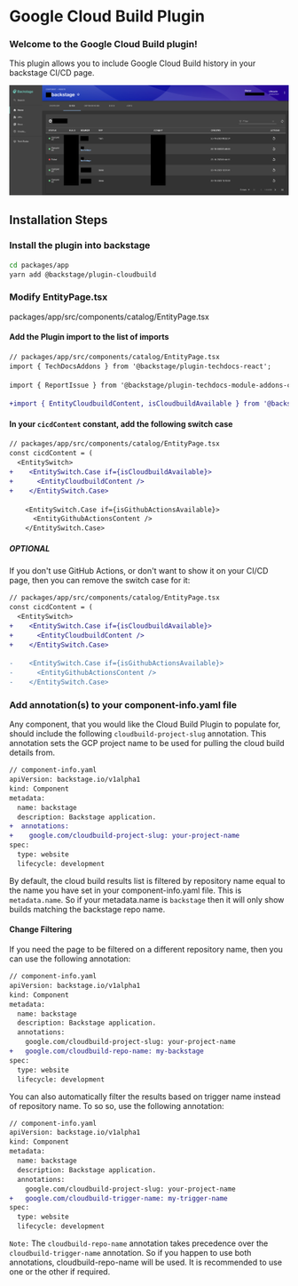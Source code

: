# Google Cloud Build Plugin

### Welcome to the Google Cloud Build plugin!

This plugin allows you to include Google Cloud Build history in your backstage CI/CD page.

<img src="../../docs/assets/plugins/cloudbuild/CloudBuildPlugin.png">

## Installation Steps

### Install the plugin into backstage

```bash
cd packages/app
yarn add @backstage/plugin-cloudbuild
```

### Modify EntityPage.tsx

packages/app/src/components/catalog/EntityPage.tsx

#### Add the Plugin import to the list of imports

```diff
// packages/app/src/components/catalog/EntityPage.tsx
import { TechDocsAddons } from '@backstage/plugin-techdocs-react';

import { ReportIssue } from '@backstage/plugin-techdocs-module-addons-contrib';

+import { EntityCloudbuildContent, isCloudbuildAvailable } from '@backstage/plugin-cloudbuild';
```

#### In your `cicdContent` constant, add the following switch case

```diff
// packages/app/src/components/catalog/EntityPage.tsx
const cicdContent = (
  <EntitySwitch>
+    <EntitySwitch.Case if={isCloudbuildAvailable}>
+      <EntityCloudbuildContent />
+    </EntitySwitch.Case>

    <EntitySwitch.Case if={isGithubActionsAvailable}>
      <EntityGithubActionsContent />
    </EntitySwitch.Case>
```

##### OPTIONAL

If you don't use GitHub Actions, or don't want to show it on your CI/CD page, then you can remove the switch case for it:

```diff
// packages/app/src/components/catalog/EntityPage.tsx
const cicdContent = (
  <EntitySwitch>
+    <EntitySwitch.Case if={isCloudbuildAvailable}>
+      <EntityCloudbuildContent />
+    </EntitySwitch.Case>

-    <EntitySwitch.Case if={isGithubActionsAvailable}>
-      <EntityGithubActionsContent />
-    </EntitySwitch.Case>
```

### Add annotation(s) to your component-info.yaml file

Any component, that you would like the Cloud Build Plugin to populate for, should include the following `cloudbuild-project-slug` annotation. This annotation sets the GCP project name to be used for pulling the cloud build details from.

```diff
// component-info.yaml
apiVersion: backstage.io/v1alpha1
kind: Component
metadata:
  name: backstage
  description: Backstage application.
+  annotations:
+    google.com/cloudbuild-project-slug: your-project-name
spec:
  type: website
  lifecycle: development
```

By default, the cloud build results list is filtered by repository name equal to the name you have set in your component-info.yaml file. This is `metadata.name`. So if your metadata.name is `backstage` then it will only show builds matching the backstage repo name.

#### Change Filtering

If you need the page to be filtered on a different repository name, then you can use the following annotation:

```diff
// component-info.yaml
apiVersion: backstage.io/v1alpha1
kind: Component
metadata:
  name: backstage
  description: Backstage application.
  annotations:
    google.com/cloudbuild-project-slug: your-project-name
+   google.com/cloudbuild-repo-name: my-backstage
spec:
  type: website
  lifecycle: development
```

You can also automatically filter the results based on trigger name instead of repository name. To so so, use the following annotation:

```diff
// component-info.yaml
apiVersion: backstage.io/v1alpha1
kind: Component
metadata:
  name: backstage
  description: Backstage application.
  annotations:
    google.com/cloudbuild-project-slug: your-project-name
+   google.com/cloudbuild-trigger-name: my-trigger-name
spec:
  type: website
  lifecycle: development
```

`Note:` The `cloudbuild-repo-name` annotation takes precedence over the `cloudbuild-trigger-name` annotation. So if you happen to use both annotations, cloudbuild-repo-name will be used. It is recommended to use one or the other if required.
